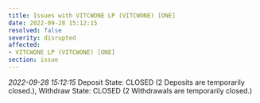 ```yaml
---
title: Issues with VITCWONE LP (VITCWONE) [ONE]
date: 2022-09-28 15:12:15
resolved: false
severity: disrupted
affected:
- VITCWONE LP (VITCWONE) [ONE]
section: issue
---
```


*2022-09-28 15:12:15* Deposit State: CLOSED (2 Deposits are temporarily closed.), Withdraw State: CLOSED (2 Withdrawals are temporarily closed.)